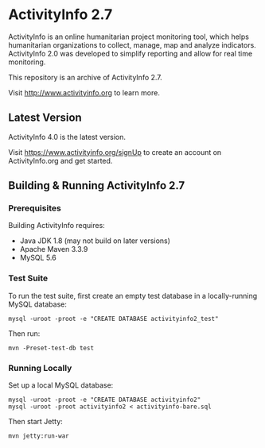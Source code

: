 
ActivityInfo 2.7
================

ActivityInfo is an online humanitarian project monitoring tool,
which helps humanitarian organizations to collect, manage, map
and analyze indicators. ActivityInfo 2.0 was developed to
simplify reporting and allow for real time monitoring.

This repository is an archive of ActivityInfo 2.7.

Visit http://www.activityinfo.org to learn more.

Latest Version
--------------

ActivityInfo 4.0 is the latest version.

Visit https://www.activityinfo.org/signUp to create an account on
ActivityInfo.org and get started.



Building & Running ActivityInfo 2.7
-----------------------------------

### Prerequisites

Building ActivityInfo requires:
* Java JDK 1.8 (may not build on later versions)
* Apache Maven 3.3.9
* MySQL 5.6

### Test Suite

To run the test suite, first create an empty test database in a
locally-running MySQL database:

    mysql -uroot -proot -e "CREATE DATABASE activityinfo2_test"

Then run:

    mvn -Preset-test-db test


### Running Locally

Set up a local MySQL database:

    mysql -uroot -proot -e "CREATE DATABASE activityinfo2"
    mysql -uroot -proot activityinfo2 < activityinfo-bare.sql

Then start Jetty:

    mvn jetty:run-war

